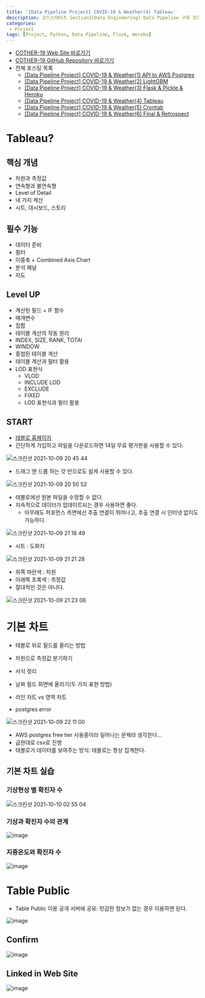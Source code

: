 ```yaml
---
title: '[Data Pipeline Project] COVID-19 & Weather(4) Tableau'
description: 코드스테이츠 Section3(Data Engineering) Data Pipeline 구축 프로젝트 Tableau 이용 Dashboard 개발 및 배포
categories:
 - Project
tags: [Project, Python, Data Pipeline, Flask, Heroku]
---
```


- [COTHER-19 Web Site 바로가기](https://cother.herokuapp.com/)
- [COTHER-19 GitHub Repository 바로가기](https://github.com/6mini/CO-THER-19)
- 전체 포스팅 목록
    - [[Data Pipeline Project] COVID-19 & Weather(1) API to AWS Postgres](https://6mini.github.io/project/2021/10/06/Cother/)
    - [[Data Pipeline Project] COVID-19 & Weather(2) LightGBM](https://6mini.github.io/project/2021/10/07/Cother2/)
    - [[Data Pipeline Project] COVID-19 & Weather(3) Flask & Pickle & Heroku](https://6mini.github.io/project/2021/10/08/Cother3/)
    - [[Data Pipeline Project] COVID-19 & Weather(4) Tableau](https://6mini.github.io/project/2021/10/09/Cother4/)
    - [[Data Pipeline Project] COVID-19 & Weather(5) Crontab](https://6mini.github.io/project/2021/10/10/Cother5/)
    - [[Data Pipeline Project] COVID-19 & Weather(6) Final & Retrospect](https://6mini.github.io/project/2021/10/11/Cother6/)

# Tableau?

## 핵심 개념
- 차원과 측정값
- 연속형과 불연속형
- Level of Detail
- 네 가지 계산
- 시트, 대시보드, 스토리

## 필수 기능
- 데이터 준비
- 필터
- 이중축 + Combined Axis Chart
- 분석 패널
- 지도

## Level UP
- 계산된 필드 + IF 함수
- 매개변수
- 집합
- 테이블 계산의 작동 원리
- INDEX, SIZE, RANK, TOTAl
- WINDOW
- 중첩된 테이블 계산
- 테이블 계산과 필터 활용
- LOD 표현식
  - VLOD
  - INCLUDE LOD
  - EXCLUDE
  - FIXED
  - LOD 표현식과 필터 활용

## START
- [태블로 홈페이지](https://www.tableau.com/ko-kr)
- 간단하게 가입하고 파일을 다운로드하면 14일 무료 평가판을 사용할 수 있다.

![스크린샷 2021-10-09 20 45 44](https://user-images.githubusercontent.com/79494088/136656657-93636b25-11c4-4e3f-9e52-2205813ceef0.png)

- 드래그 앤 드롭 하는 것 만으로도 쉽게 사용할 수 있다.

![스크린샷 2021-10-09 20 50 52](https://user-images.githubusercontent.com/79494088/136656781-3f2540d8-f316-4f5b-a2b9-853c35dd1b11.png)

- 태블로에선 원본 파일을 수정할 수 없다.
- 지속적으로 데이터가 업데이트되는 경우 사용하면 좋다.
  - 아무래도 퍼포먼스 측면에선 추출 연결이 뛰어나고, 추출 연결 시 인터넷 없이도 가능하다.

![스크린샷 2021-10-09 21 18 49](https://user-images.githubusercontent.com/79494088/136657548-fc8f27ce-1909-4cba-af7a-44a339e9193b.png)

- 시트 : 도화지

![스크린샷 2021-10-09 21 21 28](https://user-images.githubusercontent.com/79494088/136657616-c5b72cdf-5abf-4329-8820-b5a686b30758.png)

- 위쪽 파란색 : 차원
- 아래쪽 초록색 : 측정값
- 절대적인 것은 아니다.

![스크린샷 2021-10-09 21 23 06](https://user-images.githubusercontent.com/79494088/136657652-d81f4c14-8c3a-451e-88e7-197f94f25c89.png)

# 기본 차트
- 태블로 위로 필드를 올리는 방법
- 차원으로 측정값 분기하기
- 서식 정리
- 날짜 필드 화면에 올리기(두 가지 표현 방법)
- 라인 차트 vs 영역 차트

- postgres error

![스크린샷 2021-10-09 22 11 00](https://user-images.githubusercontent.com/79494088/136659114-b0bf79d5-e479-4651-88e9-f2340de9a406.png)

- AWS postgres free tier 사용중이라 일어나는 문제라 생각한다...
- 급한대로 csv로 진행
- 태블로가 데이터를 보여주는 방식: 태블로는 항상 집계한다.

## 기본 차트 실습

### 기상현상 별 확진자 수

![스크린샷 2021-10-10 02 55 04](https://user-images.githubusercontent.com/79494088/136669235-2af4040e-5926-429f-95ba-7a4708046b29.png)

### 기상과 확진자 수의 관계

![image](https://user-images.githubusercontent.com/79494088/136812947-2af05272-7366-47ac-9640-51108dd5eaeb.png)

### 지중온도와 확진자 수

![image](https://user-images.githubusercontent.com/79494088/136813100-c46aaf0f-6aab-4882-9d3a-98508c093a1a.png)

# Table Public
- Table Public 이용 공개 서버에 공유: 민감한 정보가 없는 경우 이용하면 된다.

![image](https://user-images.githubusercontent.com/79494088/136813301-fecaf18c-2b8f-43f6-8dc9-ba34a3cbf87e.png)

## Confirm

![image](https://user-images.githubusercontent.com/79494088/136813468-6230f88d-d3fe-4985-88f5-2eeb5c20f313.png)

## Linked in Web Site

![image](https://user-images.githubusercontent.com/79494088/136813636-bf1aef66-22a2-418d-b42f-57c8e98f311c.png)
